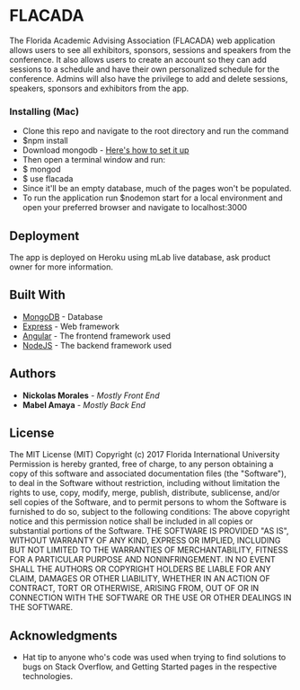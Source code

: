 # FLACADA

The Florida Academic Advising Association (FLACADA) web application allows users to see all exhibitors, sponsors, sessions and speakers from the conference. It also allows users to create an account so they can add sessions to a schedule and have their own personalized schedule for the conference. Admins will also have the privilege to add and delete sessions, speakers, sponsors and exhibitors from the app.

### Installing (Mac)


* Clone this repo and navigate to the root directory and run the command
* $npm install
* Download mongodb - [Here's how to set it up](https://docs.mongodb.com/manual/administration/install-community/)
* Then open a terminal window and run:
* $ mongod
* $ use flacada
* Since it'll be an empty database, much of the pages won't be populated.
* To run the application run $nodemon start for a local environment and open your preferred browser and navigate to localhost:3000


## Deployment

The app is deployed on Heroku using mLab live database, ask product owner for more information.

## Built With

* [MongoDB](https://www.mongodb.com/) - Database
* [Express](https://expressjs.com/) - Web framework
* [Angular](https://angularjs.org/) - The frontend framework used
* [NodeJS](https://nodejs.org/en/) - The backend framework used

## Authors

* **Nickolas Morales** - *Mostly Front End*
* **Mabel Amaya** - *Mostly Back End*

## License

The MIT License (MIT)
Copyright (c) 2017 Florida International University
Permission is hereby granted, free of charge, to any person obtaining a copy of this software and associated documentation files (the "Software"), to deal in the Software without restriction, including without limitation the rights to use, copy, modify, merge, publish, distribute, sublicense, and/or sell copies of the Software, and to permit persons to whom the Software is furnished to do so, subject to the following conditions:
The above copyright notice and this permission notice shall be included in all copies or substantial portions of the Software.
THE SOFTWARE IS PROVIDED "AS IS", WITHOUT WARRANTY OF ANY KIND, EXPRESS OR IMPLIED, INCLUDING BUT NOT LIMITED TO THE WARRANTIES OF MERCHANTABILITY, FITNESS FOR A PARTICULAR PURPOSE AND NONINFRINGEMENT. IN NO EVENT SHALL THE AUTHORS OR COPYRIGHT HOLDERS BE LIABLE FOR ANY CLAIM, DAMAGES OR OTHER LIABILITY, WHETHER IN AN ACTION OF CONTRACT, TORT OR OTHERWISE, ARISING FROM, OUT OF OR IN CONNECTION WITH THE SOFTWARE OR THE USE OR OTHER DEALINGS IN THE SOFTWARE.


## Acknowledgments

* Hat tip to anyone who's code was used when trying to find solutions to bugs on Stack Overflow, and Getting Started pages in the respective technologies.
